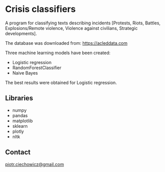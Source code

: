# Crisis classifiers        

A program for classifying texts describing incidents [Protests, Riots, Battles, Explosions/Remote violence, Violence against civilians, Strategic developments].

The database was downloaded from:
https://acleddata.com
 
Three machine learning models have been created:
- Logistic regression
- RandomForestClassifier
- Naive Bayes

The best results were obtained for Logistic regression.

## Libraries

- numpy
- pandas
- matplotlib
- sklearn
- plotly
- nltk

## Contact

piotr.ciechowicz@gmail.com
